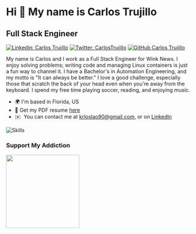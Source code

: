 Hi 👋 My name is Carlos Trujillo
================================

Full Stack Engineer
-------------------

[![Linkedin: Carlos Trujillo](https://img.shields.io/badge/-realcarlostrujillo-blue?style=flat-square&logo=Linkedin&logoColor=white&link=https://www.linkedin.com/in/thaianebraga/)](https://www.linkedin.com/in/realcarlostrujillo/)
[![Twitter: CarlosTrujillo](https://img.shields.io/twitter/follow/realcarlostru?label=%40realcarlostru&style=social)](https://twitter.com/realcarlostru)
[![GitHub Carlos Trujillo](https://img.shields.io/github/followers/realcarlostrujillo?label=follow&style=social)](https://github.com/realcarlostrujillo)
<!-- [![YouTube Channel Subscribers](https://img.shields.io/youtube/channel/subscribers/UC70v3MwS7-jij0UfsdiXYAw?style=social)](https://www.youtube.com/channel/UC70v3MwS7-jij0UfsdiXYAw) -->

My name is Carlos and I work as a Full Stack Engineer for Wink News. I enjoy solving problems; writing code and managing Linux containers is just a fun way to channel it. I have a Bachelor's in Automation Engineering, and my motto is "It can always be better." I love a good challenge, especially those that scratch the back of your head even when you're away from the keyboard. I spend my free time playing soccer, reading, and enjoying music.

* 🌍  I'm based in Florida, US
* 🚀  Get my PDF resume [here](https://github.com/realcarlostrujillo/realcarlostrujillo/raw/main/Resume.pdf)
* ✉️  You can contact me at [krloslao90@gmail.com](mailto:krloslao90@gmail.com), or on [LinkedIn](https://www.linkedin.com/in/realcarlostrujillo/)
<!-- * 🖥️  See my portfolio at [RealCarlosTrujillo.com](http://realcarlostrujillo.com) -->
  
<img src="https://raw.githubusercontent.com/realcarlostrujillo/realcarlostrujillo/main/assets/Skills_screen.png" alt="Skills" />

### Support My Addiction

<a href="https://www.buymeacoffee.com/carlostrujillo"><img src="https://cdn.buymeacoffee.com/buttons/v2/default-yellow.png" width="200" /></a>
